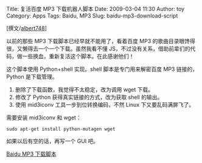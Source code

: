 Title: 复活百度 MP3 下载机器人脚本
Date: 2009-03-04 11:30
Author: toy
Category: Apps
Tags: Baidu, MP3
Slug: baidu-mp3-download-script

[撰文/[albert748](http://cookinglinux。cn/)]

以前的那些 MP3 下载脚本已经早就不能用了，看着百度 MP3
的歌曲目录眼馋得很，又懒得去一个一个下载。虽然我看不懂
JS，不过没有关系，借助前辈们的代码，做一些换血，重新复活这个脚本。在此感谢他们！

这个脚本使用 Python+shell 实现。shell 脚本是专门用来解密百度 MP3
链接的，Python 是下载管理。

1.  删除了下载函数，我觉得不太稳定，改为调用 wget 下载。
2.  修改了 Python 获得真实链接的方式，改为获取 shell 的输出。
3.  使用 mid3iconv 工具一步到位转换编码，不然 Linux 下又要乱码满屏飞了。

需要安装 mid3iconv 和 wget：

`sudo apt-get install python-mutagen wget`

如果以后有空的话，再写一个 GUI 吧。

[Baidu MP3 下载脚本](http://cookinglinux.cn/bai-mp3-downloader.html)
